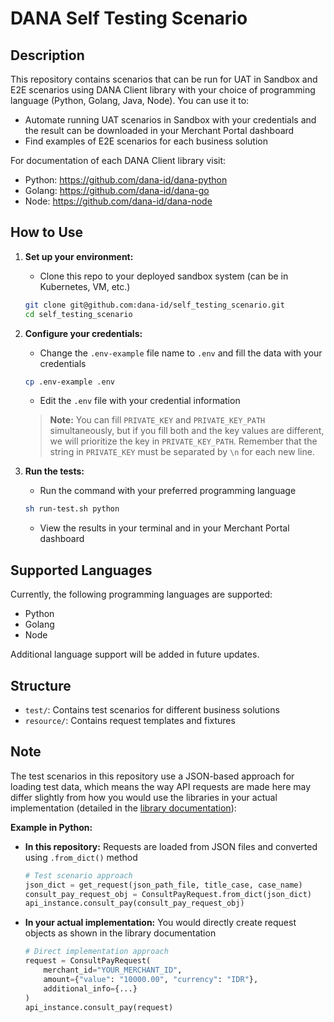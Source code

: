 # DANA Self Testing Scenario

## Description

This repository contains scenarios that can be run for UAT in Sandbox and E2E scenarios using DANA Client library with your choice of programming language (Python, Golang, Java, Node). You can use it to:

- Automate running UAT scenarios in Sandbox with your credentials and the result can be downloaded in your Merchant Portal dashboard
- Find examples of E2E scenarios for each business solution

For documentation of each DANA Client library visit:
- Python: https://github.com/dana-id/dana-python
- Golang: https://github.com/dana-id/dana-go
- Node: https://github.com/dana-id/dana-node

## How to Use

1. **Set up your environment:**
   - Clone this repo to your deployed sandbox system (can be in Kubernetes, VM, etc.)
   ```bash
   git clone git@github.com:dana-id/self_testing_scenario.git
   cd self_testing_scenario
   ```

2. **Configure your credentials:**
   - Change the `.env-example` file name to `.env` and fill the data with your credentials
   ```bash
   cp .env-example .env
   ```
   - Edit the `.env` file with your credential information
   
   > **Note:** You can fill `PRIVATE_KEY` and `PRIVATE_KEY_PATH` simultaneously, but if you fill both and the key values are different, we will prioritize the key in `PRIVATE_KEY_PATH`. Remember that the string in `PRIVATE_KEY` must be separated by `\n` for each new line.

3. **Run the tests:**
   - Run the command with your preferred programming language
   ```bash
   sh run-test.sh python
   ```
   - View the results in your terminal and in your Merchant Portal dashboard

## Supported Languages

Currently, the following programming languages are supported:

- Python
- Golang
- Node

Additional language support will be added in future updates.

## Structure

- `test/`: Contains test scenarios for different business solutions
- `resource/`: Contains request templates and fixtures

## Note

The test scenarios in this repository use a JSON-based approach for loading test data, which means the way API requests are made here may differ slightly from how you would use the libraries in your actual implementation (detailed in the [library documentation](#description)):

**Example in Python:**
- **In this repository:** Requests are loaded from JSON files and converted using `.from_dict()` method
  ```python
  # Test scenario approach
  json_dict = get_request(json_path_file, title_case, case_name)
  consult_pay_request_obj = ConsultPayRequest.from_dict(json_dict)
  api_instance.consult_pay(consult_pay_request_obj)
  ```

- **In your actual implementation:** You would directly create request objects as shown in the library documentation
  ```python
  # Direct implementation approach
  request = ConsultPayRequest(
      merchant_id="YOUR_MERCHANT_ID",
      amount={"value": "10000.00", "currency": "IDR"},
      additional_info={...}
  )
  api_instance.consult_pay(request)
  ```